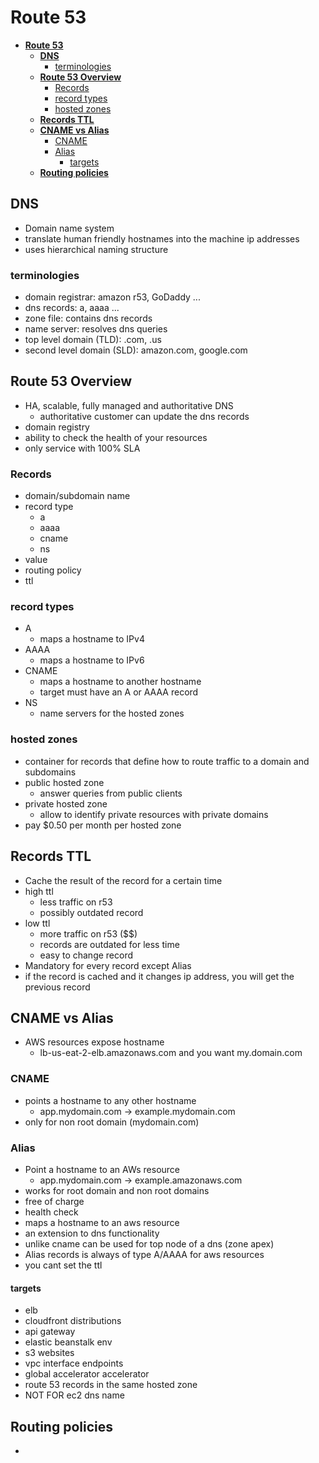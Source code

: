# **Route 53**

- [**Route 53**](#route-53)
  - [**DNS**](#dns)
    - [terminologies](#terminologies)
  - [**Route 53 Overview**](#route-53-overview)
    - [Records](#records)
    - [record types](#record-types)
    - [hosted zones](#hosted-zones)
  - [**Records TTL**](#records-ttl)
  - [**CNAME vs Alias**](#cname-vs-alias)
    - [CNAME](#cname)
    - [Alias](#alias)
      - [targets](#targets)
  - [**Routing policies**](#routing-policies)

## **DNS**

- Domain name system
- translate human friendly hostnames into the machine ip addresses
- uses hierarchical naming structure

### terminologies

- domain registrar: amazon r53, GoDaddy ...
- dns records: a, aaaa ...
- zone file: contains dns records
- name server: resolves dns queries
- top level domain (TLD): .com, .us
- second level domain (SLD): amazon.com, google.com

## **Route 53 Overview**

- HA, scalable, fully managed and authoritative DNS
  - authoritative customer can update the dns records
- domain registry
- ability to check the health of your resources
- only service with 100% SLA

### Records

- domain/subdomain name
- record type
  - a
  - aaaa
  - cname
  - ns
- value
- routing policy
- ttl

### record types

- A
  - maps a hostname to IPv4
- AAAA
  - maps a hostname to IPv6
- CNAME
  - maps a hostname to another hostname
  - target must have an A or AAAA record
- NS
  - name servers for the hosted zones

### hosted zones

- container for records that define how to route traffic to a domain and subdomains
- public hosted zone
  - answer queries from public clients
- private hosted zone
  - allow to identify private resources with private domains
- pay $0.50 per month per hosted zone

## **Records TTL**

- Cache the result of the record for a certain time
- high ttl
  - less traffic on r53
  - possibly outdated record
- low ttl
  - more traffic on r53 ($$)
  - records are outdated for less time
  - easy to change record
- Mandatory for every record except Alias
- if the record is cached and it changes ip address, you will get the previous record

## **CNAME vs Alias**

- AWS resources expose hostname
  - lb-us-eat-2-elb.amazonaws.com and you want my.domain.com

### CNAME

- points a hostname to any other hostname
  - app.mydomain.com -> example.mydomain.com
- only for non root domain (mydomain.com)

### Alias

- Point a hostname to an AWs resource
  - app.mydomain.com -> example.amazonaws.com
- works for root domain and non root domains
- free of charge
- health check
- maps a hostname to an aws resource
- an extension to dns functionality
- unlike cname can be used for top node of a dns (zone apex)
- Alias records is always of type A/AAAA for aws resources
- you cant set the ttl

#### targets

- elb
- cloudfront distributions
- api gateway
- elastic beanstalk env
- s3 websites
- vpc interface endpoints
- global accelerator accelerator
- route 53 records in the same hosted zone
- NOT FOR ec2 dns name

## **Routing policies**

-
